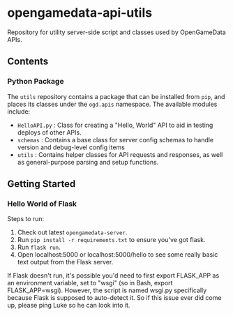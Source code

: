 # opengamedata-api-utils

Repository for utility server-side script and classes used by OpenGameData APIs.

## Contents

### Python Package

The `utils` repository contains a package that can be installed from `pip`, and places its classes under the `ogd.apis` namespace.
The available modules include:

* `HelloAPI.py` : Class for creating a "Hello, World" API to aid in testing deploys of other APIs.
* `schemas` : Contains a base class for server config schemas to handle version and debug-level config items
* `utils` : Contains helper classes for API requests and responses, as well as general-purpose parsing and setup functions.

## Getting Started

### Hello World of Flask

Steps to run:
1. Check out latest `opengamedata-server`.
2. Run `pip install -r requirements.txt` to ensure you've got flask.
3. Run `flask run`.
4. Open localhost:5000 or localhost:5000/hello to see some really basic text output from the Flask server.

If Flask doesn't run, it's possible you'd need to first export FLASK_APP as an environment variable, set to "wsgi" (so in Bash, export FLASK_APP=wsgi).
However, the script is named wsgi.py specifically because Flask is supposed to auto-detect it. So if this issue ever did come up, please ping Luke so he can look into it.
